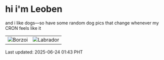 # hi i'm Leoben

and i like dogs—so have some random dog pics that change whenever my CRON feels like it

|  |  |
|--------|----------|
| ![Borzoi](https://random-dog-vercel.vercel.app/api/random-borzoi?v=1750700587) | ![Labrador](https://random-dog-vercel.vercel.app/api/random-labrador?v=1750700587) |

Last updated: 2025-06-24 01:43 PHT
